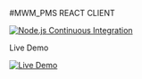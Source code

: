 #MWM_PMS REACT CLIENT

[![Node.js Continuous Integration](https://github.com/Olooce/MWM_PMS_WEbReactUI/actions/workflows/node.js.yml/badge.svg)](https://github.com/Olooce/MWM_PMS_WEbReactUI/actions/workflows/node.js.yml)

Live Demo

<a href="https://mwm-pms-live-demo.vercel.app/" target="_blank"><img src="https://github.com/user-attachments/assets/19f476c9-ef04-467e-a510-5b55c76a75b5" alt="Live Demo" /></a>
